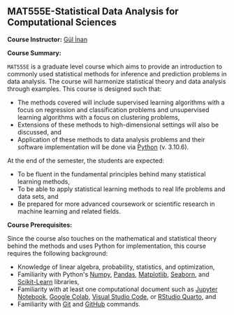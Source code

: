 ## MAT555E-Statistical Data Analysis for Computational Sciences  


**Course Instructor:** [Gül İnan](https://gulinan.github.io/)

**Course Summary:**


`MAT555E` is a graduate level course which aims to provide an introduction to commonly used statistical methods for inference and prediction
problems in data analysis. The course will harmonize statistical theory and data analysis through examples. This course is designed such that:

  - The methods covered will include supervised learning algorithms with a focus on regression and classification problems and unsupervised learning algorithms with a 
  focus on clustering problems,   
  - Extensions of these methods to high-dimensional settings will also be discussed, and
  - Application of these methods to data analysis problems and their software implementation 
  will be done via [Python](https://www.python.org/downloads/) (v. 3.10.6).
 
At the end of the semester, the students are expected:

  - To be fluent in the fundamental principles behind many statistical learning methods,
  - To be able to apply statistical learning methods to real life problems and data sets, and
  - Be prepared for more advanced coursework or scientific research in machine learning and related fields.

**Course Prerequisites:**

Since the course also touches on the mathematical and statistical theory behind the methods and uses Python for implementation, this course requires the following background:


  - Knowledge of linear algebra, probability, statistics, and optimization,
  - Familiarity with Python's [Numpy](https://numpy.org/), [Pandas](https://pandas.pydata.org/), [Matplotlib](https://matplotlib.org/), [Seaborn](https://seaborn.pydata.org/), and [Scikit-Learn](https://scikit-learn.org/stable/) libraries, 
  - Familiarity with at least one computational document such as [Jupyter Notebook](https://jupyter.org/), [Google Colab](https://colab.research.google.com/), [Visual Studio Code](https://code.visualstudio.com/), or [RStudio Quarto](https://quarto.org/docs/tools/rstudio.html), and
  - Familiarity with [Git](https://git-scm.com/) and [GitHub](https://github.com/) commands.
